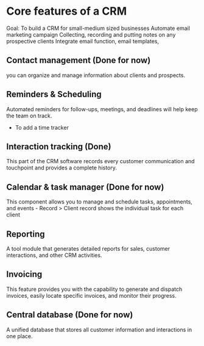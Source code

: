 # Core features of a CRM

Goal: To build a CRM for small-medium sized businesses
Automate email marketing campaign
Collecting, recording and putting notes on any prospective clients
Integrate email function, email templates, 

## Contact management (Done for now)

you can organize and manage information about clients and prospects.

## Reminders & Scheduling

Automated reminders for follow-ups, meetings, and deadlines will help keep the team on track.

- To add a time tracker

## Interaction tracking (Done)

This part of the CRM software records every customer communication and touchpoint and provides a complete history.

## Calendar & task manager (Done for now)

This component allows you to manage and schedule tasks, appointments, and events - Record > Client record shows the individual task for each client

## Reporting

A tool module that generates detailed reports for sales, customer interactions, and other CRM activities.

## Invoicing

This feature provides you with the capability to generate and dispatch invoices, easily locate specific invoices, and monitor their progress.

## Central database (Done for now)

A unified database that stores all customer information and interactions in one place.
